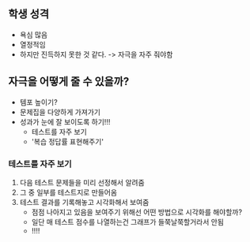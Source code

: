 
## 학생 성격
- 욕심 많음
- 열정적임
- 하지만 진득하지 못한 것 같다. -> 자극을 자주 줘야함

## 자극을 어떻게 줄 수 있을까?
- 템포 높이기?
- 문제집을 다양하게 가져가기
- 성과가 눈에 잘 보이도록 하기!!!
	- 테스트를 자주 보기
	- '복습 정답률 표현해주기'

### 테스트를 자주 보기
1. 다음 테스트 문제들을 미리 선정해서 알려줌
2. 그 중 일부를 테스트지로 만들어옴
3. 테스트 결과를 기록해놓고 시각화해서 보여줌
	- 점점 나아지고 있음을 보여주기 위해선 어떤 방법으로 시각화를 해야할까?
	- 일단 매 테스트 점수를 나열하는건 그래프가 들쭉날쭉할거라서 안됨
	- !!!! 
